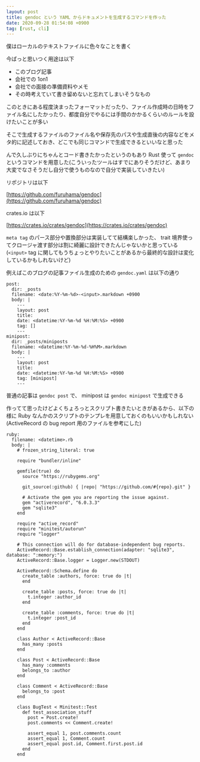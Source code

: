 ```yaml
---
layout: post
title: gendoc という YAML からドキュメントを生成するコマンドを作った
date: 2020-09-28 01:54:08 +0900
tag: [rust, cli]
---
```


僕はローカルのテキストファイルに色々なことを書く

今ぱっと思いつく用途は以下

- このブログ記事
- 会社での 1on1
- 会社での面接の準備資料やメモ
- その時考えていて書き留めないと忘れてしまいそうなもの

このときにある程度決まったフォーマットだったり、ファイル作成時の日時をファイル名にしたかったり、都度自分でやるには手間のかかるくらいのルールを設けたいことが多い

そこで生成するファイルのファイル名や保存先のパスや生成直後の内容などをメタ的に記述しておき、どこでも同じコマンドで生成できるといいなと思った

んで久しぶりにちゃんとコード書きたかったというのもあり Rust 使って `gendoc` というコマンドを用意した(こういったツールはすでにありそうだけど、あまり大変でなさそうだし自分で使うものなので自分で実装していきたい)

リポジトリは以下

[https://github.com/furuhama/gendoc](https://github.com/furuhama/gendoc)

crates.io は以下

[https://crates.io/crates/gendoc](https://crates.io/crates/gendoc)

`meta tag` のパース部分や置換部分は実装してて結構楽しかった、 trait 境界使ってクロージャ渡す部分は割に綺麗に設計できたんじゃないかと思っている(`<input>` tag に関してもうちょっとやりたいことがあるから最終的な設計は変化しているかもしれないけど)

例えばこのブログの記事ファイル生成のための `gendoc.yaml` は以下の通り

```
post:
  dir: _posts
  filename: <date:%Y-%m-%d>-<input>.markdown +0900
  body: |
    ---
    layout: post
    title:
    date: <datetime:%Y-%m-%d %H:%M:%S> +0900
    tag: []
    ---
minipost:
  dir: _posts/miniposts
  filename: <datetime:%Y-%m-%d-%H%M>.markdown
  body: |
    ---
    layout: post
    title:
    date: <datetime:%Y-%m-%d %H:%M:%S> +0900
    tag: [minipost]
    ---
```

普通の記事は `gendoc post` で、 minipost は `gendoc minipost` で生成できる

作ってて思ったけどよくちょろっとスクリプト書きたいときがあるから、以下の様に Ruby なんかのスクリプトのテンプレを用意しておくのもいいかもしれない(ActiveRecord の bug report 用のファイルを参考にした)

```
ruby:
  filename: <datetime>.rb
  body: |
    # frozen_string_literal: true

    require "bundler/inline"

    gemfile(true) do
      source "https://rubygems.org"

      git_source(:github) { |repo| "https://github.com/#{repo}.git" }

      # Activate the gem you are reporting the issue against.
      gem "activerecord", "6.0.3.3"
      gem "sqlite3"
    end

    require "active_record"
    require "minitest/autorun"
    require "logger"

    # This connection will do for database-independent bug reports.
    ActiveRecord::Base.establish_connection(adapter: "sqlite3", database: ":memory:")
    ActiveRecord::Base.logger = Logger.new(STDOUT)

    ActiveRecord::Schema.define do
      create_table :authors, force: true do |t|
      end

      create_table :posts, force: true do |t|
        t.integer :author_id
      end

      create_table :comments, force: true do |t|
        t.integer :post_id
      end
    end

    class Author < ActiveRecord::Base
      has_many :posts
    end

    class Post < ActiveRecord::Base
      has_many :comments
      belongs_to :author
    end

    class Comment < ActiveRecord::Base
      belongs_to :post
    end

    class BugTest < Minitest::Test
      def test_association_stuff
        post = Post.create!
        post.comments << Comment.create!

        assert_equal 1, post.comments.count
        assert_equal 1, Comment.count
        assert_equal post.id, Comment.first.post.id
      end
    end
```
